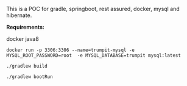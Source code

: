 This is a POC for gradle, springboot, rest assured, docker, mysql and hibernate.

**Requirements:**

docker
java8

`docker run -p 3306:3306 --name=trumpit-mysql -e MYSQL_ROOT_PASSWORD=root  -e MYSQL_DATABASE=trumpit mysql:latest`

`./gradlew build`

`./gradlew bootRun`
